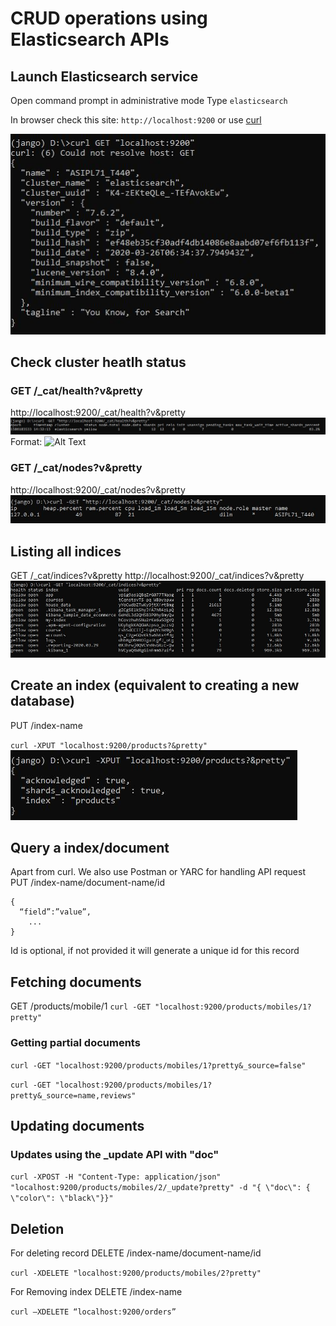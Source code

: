# CRUD operations using Elasticsearch APIs

## Launch Elasticsearch service  

Open command prompt in administrative mode 
Type `elasticsearch`

In browser check this site: `http://localhost:9200` or use [curl](https://curl.haxx.se/)

![Check Elasticsearch](/images/1_check_elasticsearch.jpg)

## Check cluster heatlh status 

### GET /_cat/health?v&pretty 
http://localhost:9200/_cat/health?v&pretty 
![Check Elasticsearch](/images/2_health.jpg)
Format: ![Alt Text](url)

### GET /_cat/nodes?v&pretty 
http://localhost:9200/_cat/nodes?v&pretty 
![Check nodes](/images/3_nodes.jpg)
 
## Listing all indices 
GET /_cat/indices?v&pretty 
http://localhost:9200/_cat/indices?v&pretty 
![Check indices](/images/4_list_indices.jpg)


## Create an index (equivalent to creating a new database) 

PUT /index-name

`curl -XPUT "localhost:9200/products?&pretty"`
![Create index](/images/5_put_index.jpg)


##  Query a index/document 
Apart from curl. We also use Postman or YARC for handling API request
PUT /index-name/document-name/id

```
{ 
  “field”:”value”, 
    ... 
}
```
Id is optional, if not provided it will generate a unique id for this record


## Fetching  documents 

GET /products/mobile/1 
`curl -GET "localhost:9200/products/mobiles/1?pretty"`


### Getting partial documents 

`curl -GET "localhost:9200/products/mobiles/1?pretty&_source=false"`

`curl -GET "localhost:9200/products/mobiles/1?pretty&_source=name,reviews"`

## Updating documents 

### Updates using the _update API with "doc" 

`curl -XPOST -H "Content-Type: application/json" "localhost:9200/products/mobiles/2/_update?pretty" -d "{ \"doc\": { \"color\": \"black\"}}" `


## Deletion 

For deleting record
DELETE /index-name/document-name/id
  
`curl -XDELETE "localhost:9200/products/mobiles/2?pretty"`

For Removing index
DELETE /index-name

`curl –XDELETE “localhost:9200/orders”`
